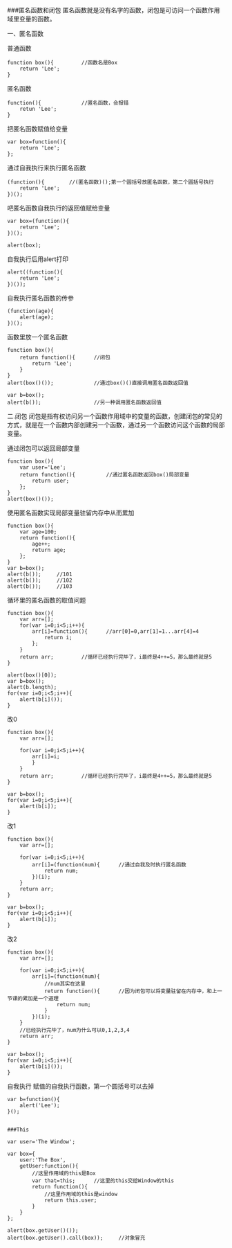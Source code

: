 ###匿名函数和闭包
匿名函数就是没有名字的函数，闭包是可访问一个函数作用域里变量的函数。

一、匿名函数

普通函数

    function box(){         //函数名是Box
        return 'Lee';
    }

匿名函数 

    function(){             //匿名函数，会报错
        retun 'Lee';
    }

把匿名函数赋值给变量

    var box=function(){
        return 'Lee';
    };

通过自我执行来执行匿名函数

    (function(){        //(匿名函数)();第一个圆括号放匿名函数，第二个圆括号执行
        return 'Lee';
    })();

吧匿名函数自我执行的返回值赋给变量

    var box=(function(){
        return 'Lee';
    })();

    alert(box);

自我执行后用alert打印

    alert((function(){
        return 'Lee';
    })());

自我执行匿名函数的传参

    (function(age){
        alert(age);
    })();

函数里放一个匿名函数

    function box(){
        return function(){      //闭包
            return 'Lee';
        }
    }
    alert(box()());             //通过box()()直接调用匿名函数返回值

    var b=box();
    alert(b());                 //另一种调用匿名函数返回值

二.闭包
闭包是指有权访问另一个函数作用域中的变量的函数，创建闭包的常见的方式，就是在一个函数内部创建另一个函数，通过另一个函数访问这个函数的局部变量。

通过闭包可以返回局部变量

    function box(){
        var user='Lee';
        return function(){          //通过匿名函数返回box()局部变量
            return user;
        };
    }
    alert(box()());

使用匿名函数实现局部变量驻留内存中从而累加

    function box(){
        var age=100;
        return function(){
            age++;
            return age;
        };
    }
    var b=box();
    alert(b());     //101
    alert(b());     //102
    alert(b());     //103

循环里的匿名函数的取值问题

    function box(){
        var arr=[];
        for(var i=0;i<5;i++){
            arr[i]=function(){      //arr[0]=0,arr[1]=1...arr[4]=4
                return i;
            };
        }
        return arr;         //循环已经执行完毕了，i最终是4++=5，那么最终就是5
    }

    alert(box()[0]);
    var b=box();
    alert(b.length);
    for(var i=0;i<5;i++){
        alert(b[i]());
    }

改0

    function box(){
        var arr=[];

        for(var i=0;i<5;i++){
            arr[i]=i;
            }
        }
        return arr;         //循环已经执行完毕了，i最终是4++=5，那么最终就是5
    }

    var b=box();
    for(var i=0;i<5;i++){
        alert(b[i]);
    }

改1

    function box(){
        var arr=[];

        for(var i=0;i<5;i++){
            arr[i]=(function(num){      //通过自我及时执行匿名函数
                return num;
            })(i);
        }
        return arr;
    }

    var b=box();
    for(var i=0;i<5;i++){
        alert(b[i]);
    }

改2

    function box(){
        var arr=[];

        for(var i=0;i<5;i++){
            arr[i]=(function(num){
                //num其实在这里
                return function(){      //因为闭包可以将变量驻留在内存中，和上一节课的累加是一个道理
                    return num;
                }
            })(i);
        }
        //已经执行完毕了，num为什么可以0,1,2,3,4
        return arr;
    }

    var b=box();
    for(var i=0;i<5;i++){
        alert(b[i]());
    }

自我执行
赋值的自我执行函数，第一个圆括号可以去掉

    var b=function(){
        alert('Lee');
    }();


    ###This

    var user='The Window';

    var box={
        user:'The Box',
        getUser:function(){
            //这里作用域的this是Box
            var that=this;      //这里的this交给Window的this
            return function(){
                //这里作用域的this是window
                return this.user;
            }
        }
    };

    alert(box.getUser()());
    alert(box.getUser().call(box));     //对象冒充


